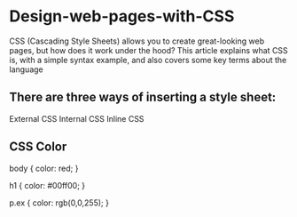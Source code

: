# Design-web-pages-with-CSS

CSS (Cascading Style Sheets) allows you to create great-looking web pages, but how does it work under the hood? This article explains what CSS is, with a simple syntax example, and also covers some key terms about the language

## There are three ways of inserting a style sheet:

External CSS
Internal CSS
Inline CSS

## CSS Color

body {
  color: red;
}

h1 {
  color: #00ff00;
}

p.ex {
  color: rgb(0,0,255);
}

